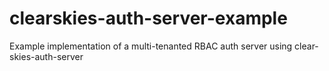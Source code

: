 # clearskies-auth-server-example
Example implementation of a multi-tenanted RBAC auth server using clear-skies-auth-server
